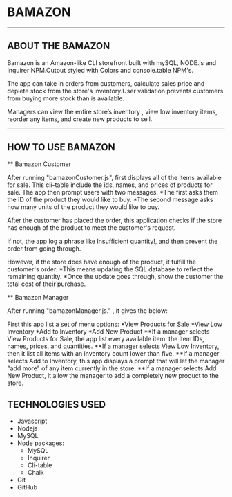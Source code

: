 # BAMAZON
- - -

## ABOUT THE BAMAZON

Bamazon is an Amazon-like CLI storefront built with mySQL, NODE.js and Inquirer NPM.Output styled with Colors and console.table NPM's.

The app can take in orders from customers, calculate sales price and deplete stock from the store's inventory.User validation prevents customers from buying more stock than is available.

Managers can view the entire store’s inventory , view low inventory items, reorder any items, and create new products to sell.

- - -

## HOW TO USE BAMAZON

 ** Bamazon Customer

After running "bamazonCustomer.js",  first displays all of the items available for sale. This cli-table include the ids, names, and prices of products for sale.
The app  then prompt users with two messages.
*The first asks them the ID of the product they would like to buy.
*The second message  asks  how many units of the product they would like to buy.

After the customer has placed the order, this  application checks if the store has enough of the product to meet the customer's request.

If not, the app  log a phrase like Insufficient quantity!, and then prevent the order from going through.

However, if the store does have enough of the product, it fulfill the customer's order.
    *This means updating the SQL database to reflect the remaining quantity.
    *Once the update goes through, show the customer the total cost of their purchase.

    

 ** Bamazon Manager

 After running  "bamazonManager.js." , it gives  the below:


First this app list a set of menu options:
*View Products for Sale
*View Low Inventory
*Add to Inventory
*Add New Product
**If a manager selects View Products for Sale, the app list every available item: the item IDs, names, prices, and quantities.
**If a manager selects View Low Inventory, then it  list all items with an inventory count lower than five.
**If a manager selects Add to Inventory, this app  displays a prompt that will let the manager "add more" of any item currently in the store.
**If a manager selects Add New Product, it allow the manager to add a completely new product to the store.




## TECHNOLOGIES USED
* Javascript
* Nodejs
* MySQL
* Node packages:
    * MySQL
    * Inquirer
    * Cli-table
    * Chalk
* Git
* GitHub